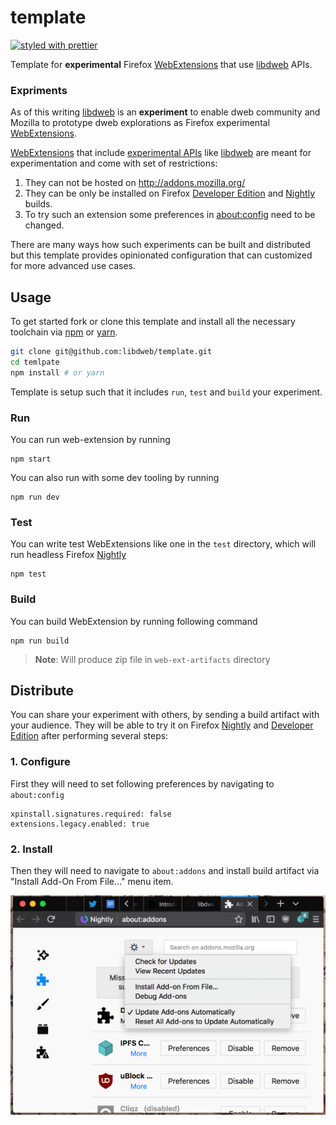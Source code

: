 # template

[![styled with prettier][prettier.icon]][prettier.url]

Template for **experimental** Firefox [WebExtensions][] that use [libdweb][] APIs.

### Expriments

As of this writing [libdweb][] is an **experiment** to enable dweb community and Mozilla to prototype dweb explorations as Firefox experimental [WebExtensions][].

[WebExtensions][] that include [experimental APIs][webextension experiments] like [libdweb][] are meant for experimentation and come with set of restrictions:

1.  They can not be hosted on http://addons.mozilla.org/
2.  They can be only be installed on Firefox [Developer Edition][] and [Nightly][] builds.
3.  To try such an extension some preferences in [about:config](about:config) need to be changed.

There are many ways how such experiments can be built and distributed but this template provides opinionated configuration that can customized for more advanced use cases.

## Usage

To get started fork or clone this template and install all the necessary toolchain via [npm][] or [yarn][].

```sh
git clone git@github.com:libdweb/template.git
cd temlpate
npm install # or yarn
```

Template is setup such that it includes `run`, `test` and `build` your experiment.

### Run

You can run web-extension by running

```
npm start
```

You can also run with some dev tooling by running

```
npm run dev
```

### Test

You can write test WebExtensions like one in the `test` directory, which will run headless Firefox [Nightly][]

```
npm test
```

### Build

You can build WebExtension by running following command

```
npm run build
```

> **Note**: Will produce zip file in `web-ext-artifacts` directory                                                        

## Distribute

You can share your experiment with others, by sending a build artifact with your audience. They will be able to try it on Firefox [Nightly][] and [Developer Edition][] after performing several steps:

### 1. Configure 

First they will need to set following preferences by navigating to `about:config`

```
xpinstall.signatures.required: false
extensions.legacy.enabled: true
```

### 2. Install

Then they will need to navigate to `about:addons` and install build artifact via "Install Add-On From File..." menu item.

![install preview][]


[webextension experiments]: https://webextensions-experiments.readthedocs.io/en/latest/index.html
[web-ext]: https://www.npmjs.com/package/web-ext
[libdweb]: https://github.com/mozilla/libdweb
[developer edition]: https://www.mozilla.org/en-US/firefox/channel/desktop/#developer
[nightly]: https://www.mozilla.org/en-US/firefox/channel/desktop/#nightly
[npm]: http://npmjs.com/
[yarn]: http://yarnpkg.com/
[prettier.icon]: https://img.shields.io/badge/styled_with-prettier-ff69b4.svg
[prettier.url]: https://github.com/prettier/prettier
[webextensions]: https://developer.mozilla.org/en-US/docs/Mozilla/Add-ons/WebExtensions
[install preview]:install.png